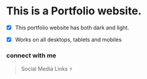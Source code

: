 # This is a Portfolio website.

- [x] This portfolio website has both dark and light.
       

- [x] Works on all desktops, tablets and mobiles



### connect with me
 > Social Media Links ⚡    


